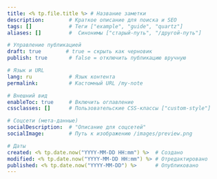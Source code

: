 ```yaml
---
title: <% tp.file.title %> # Название заметки
description:        # Краткое описание для поиска и SEO
tags: []            # Теги ["example", "guide", "quartz"]
aliases: []         #  Синонимы ["старый-путь", "/другой-путь"]

# Управление публикацией
draft: true        # true = скрыть как черновик
publish: true       # false = отключить публикацию вручную

# Язык и URL
lang: ru            # Язык контента
permalink:          # Кастомный URL /my-note

# Внешний вид
enableToc: true     # Включить оглавление
cssclasses: []      # Пользовательские CSS-классы ["custom-style"]

# Соцсети (мета-данные)
socialDescription:  # "Описание для соцсетей" 
socialImage:        # Путь к изображению /images/preview.png

# Даты
created: <% tp.date.now("YYYY-MM-DD HH:mm") %>  # Создано
modified: <% tp.date.now("YYYY-MM-DD HH:mm") %> # Отредактировано
published: <% tp.date.now("YYYY-MM-DD") %>      # Опубликовано
---
```


